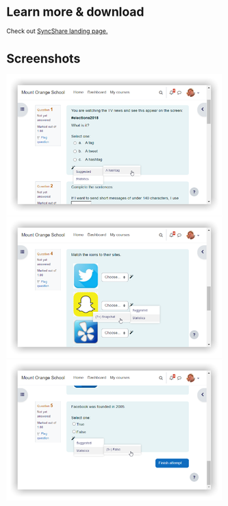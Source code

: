 # Learn more & download
Check out [SyncShare landing page.](https://syncshare.naloaty.me/)

# Screenshots
<img src="screenshots/demo-1.png" width="700px">
<img src="screenshots/demo-2.png" width="700px">
<img src="screenshots/demo-3.png" width="700px">